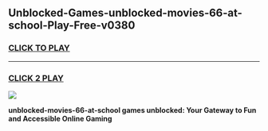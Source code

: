 
## Unblocked-Games-unblocked-movies-66-at-school-Play-Free-v0380
<h3>
<a href="https://premium76.site?title=unblocked-movies-66-at-school&ref=12A">CLICK TO PLAY</a></h3>
<hr>

<h3>
<a href="https://premium76.site?title=unblocked-movies-66-at-school&ref=12A">CLICK 2 PLAY</a>
  
</h3>

<a href="https://premium76.site?title=unblocked-movies-66-at-school&ref=12A"><img src="https://clearcache.store/games.png"></a>


**unblocked-movies-66-at-school games unblocked: Your Gateway to Fun and Accessible Online Gaming**
